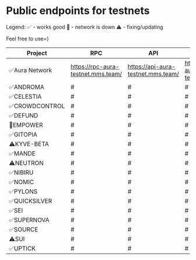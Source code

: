 # Public endpoints for testnets

Legend: 
✅️ - works good
🔴 - network is down
⚠️ - fixing/updating

Feel free to use=)

| Project | RPC | API | gRPC |
| ------ | ------ | ------ | ------ |
| ✅️Aura Network   | https://rpc-aura-testnet.mms.team/ | https://api-aura-testnet.mms.team/ | https://grpc-aura-testnet.mms.team/ |
| ✅️ANDROMA | # | # | # |
| ✅️CELESTIA | # | # | # |
| ✅️CROWDCONTROL | # | # | # |
| ✅️DEFUND | # | # | # |
| 🔴EMPOWER | # | # | # |
| ✅️GITOPIA | # | # | # |
| ⚠️KYVE-BETA | # | # | # |
| ✅️MANDE | # | # | # |
| ⚠️NEUTRON | # | # | # |
| ✅️NIBIRU | # | # | # |
| ✅️NOMIC | # | # | # |
| ✅️PYLONS | # | # | # |
| ✅️QUICKSILVER | # | # | # |
| ✅️SEI | # | # | # |
| ✅️SUPERNOVA | # | # | # |
| ✅️SOURCE | # | # | # |
| ⚠️SUI | # | # | # |
| ✅️UPTICK | # | # | # |
